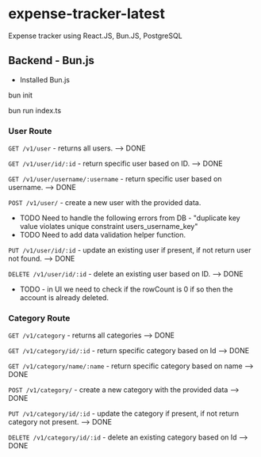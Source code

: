 # expense-tracker-latest
Expense tracker using React.JS, Bun.JS, PostgreSQL

## Backend - Bun.js
- Installed Bun.js

bun init

bun run index.ts


### User Route

`GET /v1/user` - returns all users. --> DONE

`GET /v1/user/id/:id` - return specific user based on ID. --> DONE

`GET /v1/user/username/:username` - return specific user based on username. --> DONE

`POST /v1/user/` - create a new user with the provided data. 
- TODO Need to handle the following errors from DB - "duplicate key value violates unique constraint users_username_key"
- TODO Need to add data validation helper function.

`PUT /v1/user/id/:id` - update an existing user if present, if not return user not found.  --> DONE

`DELETE /v1/user/id/:id` - delete an existing user based on ID. --> DONE
- TODO - in UI we need to check if the rowCount is 0 if so then the account is already deleted. 


### Category Route

`GET /v1/category` - returns all categories --> DONE

`GET /v1/category/id/:id` - return specific category based on Id --> DONE

`GET /v1/category/name/:name` - return specific category based on name --> DONE

`POST /v1/category/` - create a new category with the provided data --> DONE

`PUT /v1/category/id/:id` - update the category if present, if not return category not present. --> DONE

`DELETE /v1/category/id/:id` - delete an existing category based on Id --> DONE



